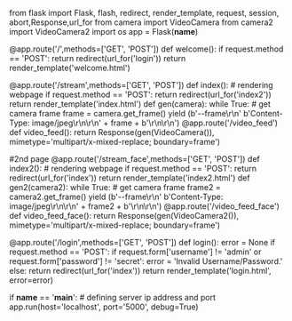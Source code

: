from flask import Flask, flash, redirect, render_template, request, session, abort,Response,url_for
from camera import VideoCamera
from camera2 import VideoCamera2
import os
app = Flask(__name__)


@app.route('/',methods=['GET', 'POST'])
def welcome():
    if request.method == 'POST':
        return redirect(url_for('login'))
    return render_template('welcome.html')


@app.route('/stream',methods=['GET', 'POST'])
def index():
    # rendering webpage
    if request.method == 'POST':
        return redirect(url_for('index2'))
    return render_template('index.html')
def gen(camera):
    while True:
        # get camera frame
        frame = camera.get_frame()
        yield (b'--frame\r\n'
               b'Content-Type: image/jpeg\r\n\r\n' + frame + b'\r\n\r\n')
@app.route('/video_feed')
def video_feed():
    return Response(gen(VideoCamera()),
                    mimetype='multipart/x-mixed-replace; boundary=frame')


#2nd page
@app.route('/stream_face',methods=['GET', 'POST'])
def index2():
    # rendering webpage
    if request.method == 'POST':
        return redirect(url_for('index'))
    return render_template('index2.html')
def gen2(camera2):
    while True:
        # get camera frame
        frame2 = camera2.get_frame()
        yield (b'--frame\r\n'
               b'Content-Type: image/jpeg\r\n\r\n' + frame2 + b'\r\n\r\n')
@app.route('/video_feed_face')
def video_feed_face():
    return Response(gen(VideoCamera2()),
                    mimetype='multipart/x-mixed-replace; boundary=frame')



@app.route('/login',methods=['GET', 'POST'])
def login():
    error = None
    if request.method == 'POST':
        if request.form['username'] != 'admin' or request.form['password'] != 'secret':
            error = 'Invalid Username/Password.'
        else:
            return redirect(url_for('index'))
    return render_template('login.html', error=error)

if __name__ == '__main__':
    # defining server ip address and port
    app.run(host='localhost', port='5000', debug=True)
